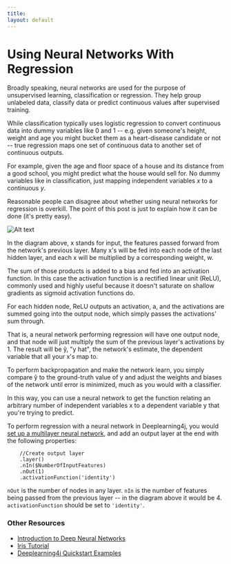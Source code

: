 ```yaml
---
title: 
layout: default
---
```


# Using Neural Networks With Regression

Broadly speaking, neural networks are used for the purpose of unsupervised learning, classification or regression. They help group unlabeled data, classify data or predict continuous values after supervised training. 

While classification typically uses logistic regression to convert continuous data into dummy variables like 0 and 1 -- e.g. given someone's height, weight and age you might bucket them as a heart-disease candidate or not -- true regression maps one set of continuous data to another set of continuous outputs. 

For example, given the age and floor space of a house and its distance from a good school, you might predict what the house would sell for. No dummy variables like in classification, just mapping independent variables *x* to a continuous *y*.

Reasonable people can disagree about whether using neural networks for regression is overkill. The point of this post is just to explain how it can be done (it's pretty easy).

![Alt text](../img/neural-network-linear-regression.png)

In the diagram above, x stands for input, the features passed forward from the network's previous layer. Many x's will be fed into each node of the last hidden layer, and each x will be multiplied by a corresponding weight, w.

The sum of those products is added to a bias and fed into an activation function. In this case the activation function is a rectified linear unit (ReLU), commonly used and highly useful because it doesn't saturate on shallow gradients as sigmoid activation functions do.
 
For each hidden node, ReLU outputs an activation, a, and the activations are summed going into the output node, which simply passes the activations' sum through. 

That is, a neural network performing regression will have one output node, and that node will just multiply the sum of the previous layer's activations by 1. The result will be ŷ, "y hat", the network's estimate, the dependent variable that all your x's map to. 

To perform backpropagation and make the network learn, you simply compare ŷ to the ground-truth value of y and adjust the weights and biases of the network until error is minimized, much as you would with a classifier. 

In this way, you can use a neural network to get the function relating an arbitrary number of independent variables x to a dependent variable y that you're trying to predict. 

To perform regression with a neural network in Deeplearning4j, you would [set up a multilayer neural network](../iris-flower-dataset-tutorial.html), and add an output layer at the end with the following properties:

		//Create output layer
		.layer()
		.nIn($NumberOfInputFeatures)
		.nOut(1)
		.activationFunction('identity')

`nOut` is the number of nodes in any layer. `nIn` is the number of features being passed from the previous layer -- in the diagram above it would be 4. `activationFunction` should be set to `'identity'`.

### Other Resources

* [Introduction to Deep Neural Networks](../neuralnet-overview.html)
* [Iris Tutorial](../iris-flower-dataset-tutorial.html)
* [Deeplearning4j Quickstart Examples](../quickstart.html)
